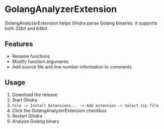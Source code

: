 # GolangAnalyzerExtension
GolangAnalyzerExtension helps Ghidra parse Golang binaries.
It supports both 32bit and 64bit.

## Features
- Rename functions
- Modify function arguments
- Add source file and line number information to comments

## Usage
1. Download the release
2. Start Ghidra
3. `File -> Install Extensions... -> Add extension -> Select zip file`
4. Click the GolangAnalyzerExtension checkbox
5. Restart Ghidra
6. Analyze Golang binary
